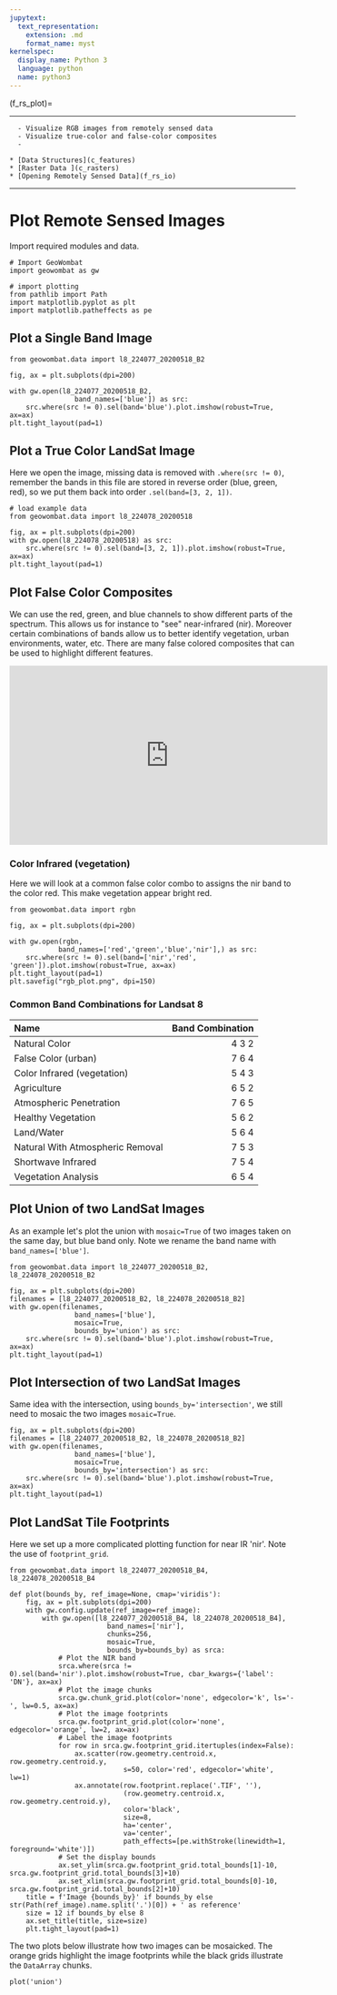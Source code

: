 ```yaml
---
jupytext:
  text_representation:
    extension: .md
    format_name: myst
kernelspec:
  display_name: Python 3
  language: python
  name: python3
---
```


(f_rs_plot)=


---------------
```{admonition} Learning Objectives
  - Visualize RGB images from remotely sensed data
  - Visualize true-color and false-color composites
  - 
```
```{admonition} Review
* [Data Structures](c_features)
* [Raster Data ](c_rasters)
* [Opening Remotely Sensed Data](f_rs_io)
```
--------------


# Plot Remote Sensed Images
Import required modules and data.

```{code-cell} ipython3
# Import GeoWombat
import geowombat as gw

# import plotting
from pathlib import Path
import matplotlib.pyplot as plt
import matplotlib.patheffects as pe
```

## Plot a Single Band Image

```{code-cell} ipython3
from geowombat.data import l8_224077_20200518_B2 

fig, ax = plt.subplots(dpi=200)

with gw.open(l8_224077_20200518_B2,
                band_names=['blue']) as src:
    src.where(src != 0).sel(band='blue').plot.imshow(robust=True, ax=ax)
plt.tight_layout(pad=1)
```

## Plot a True Color LandSat Image
Here we open the image, missing data is removed with `.where(src != 0)`, remember the bands in this file are stored in reverse order (blue, green, red), so we put them back into order `.sel(band=[3, 2, 1])`.

```{code-cell} ipython3
# load example data
from geowombat.data import l8_224078_20200518

fig, ax = plt.subplots(dpi=200)
with gw.open(l8_224078_20200518) as src:
    src.where(src != 0).sel(band=[3, 2, 1]).plot.imshow(robust=True, ax=ax)
plt.tight_layout(pad=1)
``` 

## Plot False Color Composites 
We can use the red, green, and blue channels to show different parts of the spectrum. This allows us for instance to "see" near-infrared (nir). Moreover certain combinations of bands allow us to better identify vegetation, urban environments, water, etc. There are many false colored composites that can be used to highlight different features. 

<iframe width="560" height="315" src="https://www.youtube.com/embed/YP0et8l_bvY" title="YouTube video player" frameborder="0" allow="accelerometer; autoplay; clipboard-write; encrypted-media; gyroscope; picture-in-picture" allowfullscreen></iframe>

### Color Infrared (vegetation)
Here we will look at a common false color combo to assigns the nir band to the color red. This make vegetation appear bright red. 

```{code-cell} ipython3
from geowombat.data import rgbn

fig, ax = plt.subplots(dpi=200)

with gw.open(rgbn,
            band_names=['red','green','blue','nir'],) as src:
    src.where(src != 0).sel(band=['nir','red', 'green']).plot.imshow(robust=True, ax=ax)
plt.tight_layout(pad=1)
plt.savefig("rgb_plot.png", dpi=150)
```

### Common Band Combinations for Landsat 8

| Name    | Band Combination    |
| :--- | ---: |
| Natural Color    | 4 3 2  |
| False Color (urban) |  7 6 4|
| Color Infrared (vegetation) |	5 4 3|
| Agriculture |	6 5 2|
| Atmospheric Penetration |	7 6 5|
| Healthy Vegetation |	5 6 2 |
| Land/Water |	5 6 4|
| Natural With Atmospheric Removal |	7 5 3 |
|Shortwave Infrared |	7 5 4|
|Vegetation Analysis| 	6 5 4|

## Plot Union of two LandSat Images
As an example let's plot the union with `mosaic=True` of two images taken on the same day, but blue band only. Note we rename the band name with `band_names=['blue']`.

```{code-cell} ipython3
from geowombat.data import l8_224077_20200518_B2, l8_224078_20200518_B2

fig, ax = plt.subplots(dpi=200)
filenames = [l8_224077_20200518_B2, l8_224078_20200518_B2]
with gw.open(filenames,
                band_names=['blue'],
                mosaic=True,
                bounds_by='union') as src:
    src.where(src != 0).sel(band='blue').plot.imshow(robust=True, ax=ax)
plt.tight_layout(pad=1)
```

## Plot Intersection of two LandSat Images
Same idea with the intersection, using `bounds_by='intersection'`, we still need to mosaic the two images `mosaic=True`.

```{code-cell} ipython3
fig, ax = plt.subplots(dpi=200)
filenames = [l8_224077_20200518_B2, l8_224078_20200518_B2]
with gw.open(filenames,
                band_names=['blue'],
                mosaic=True,
                bounds_by='intersection') as src:
    src.where(src != 0).sel(band='blue').plot.imshow(robust=True, ax=ax)
plt.tight_layout(pad=1)
```

## Plot LandSat Tile Footprints
Here we set up a more complicated plotting function for near IR 'nir'.  Note the use of `footprint_grid`. 

```{code-cell} ipython3
from geowombat.data import l8_224077_20200518_B4, l8_224078_20200518_B4

def plot(bounds_by, ref_image=None, cmap='viridis'):
    fig, ax = plt.subplots(dpi=200)
    with gw.config.update(ref_image=ref_image):
        with gw.open([l8_224077_20200518_B4, l8_224078_20200518_B4],
                        band_names=['nir'],
                        chunks=256,
                        mosaic=True,
                        bounds_by=bounds_by) as srca:
            # Plot the NIR band
            srca.where(srca != 0).sel(band='nir').plot.imshow(robust=True, cbar_kwargs={'label': 'DN'}, ax=ax)
            # Plot the image chunks
            srca.gw.chunk_grid.plot(color='none', edgecolor='k', ls='-', lw=0.5, ax=ax)
            # Plot the image footprints
            srca.gw.footprint_grid.plot(color='none', edgecolor='orange', lw=2, ax=ax)
            # Label the image footprints
            for row in srca.gw.footprint_grid.itertuples(index=False):
                ax.scatter(row.geometry.centroid.x, row.geometry.centroid.y,
                            s=50, color='red', edgecolor='white', lw=1)
                ax.annotate(row.footprint.replace('.TIF', ''),
                            (row.geometry.centroid.x, row.geometry.centroid.y),
                            color='black',
                            size=8,
                            ha='center',
                            va='center',
                            path_effects=[pe.withStroke(linewidth=1, foreground='white')])
            # Set the display bounds
            ax.set_ylim(srca.gw.footprint_grid.total_bounds[1]-10, srca.gw.footprint_grid.total_bounds[3]+10)
            ax.set_xlim(srca.gw.footprint_grid.total_bounds[0]-10, srca.gw.footprint_grid.total_bounds[2]+10)
    title = f'Image {bounds_by}' if bounds_by else str(Path(ref_image).name.split('.')[0]) + ' as reference'
    size = 12 if bounds_by else 8
    ax.set_title(title, size=size)
    plt.tight_layout(pad=1)
```

The two plots below illustrate how two images can be mosaicked. The orange grids highlight the image footprints while the black grids illustrate the ``DataArray`` chunks.

```{code-cell} ipython3
plot('union')
```
 